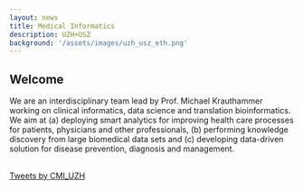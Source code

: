 ```yaml
---
layout: news
title: Medical Informatics
description: UZH+USZ
background: '/assets/images/uzh_usz_eth.png'
---
```


## Welcome
We are an interdisciplinary team lead by Prof. Michael Krauthammer working on clinical informatics, data science and translation bioinformatics. We aim at (a) deploying smart analytics for improving health care processes for patients, physicians and other professionals, (b) performing knowledge discovery from large biomedical data sets and (c) developing data-driven solution for disease prevention, diagnosis and  management. 

<br>
<a class="twitter-timeline" href="https://twitter.com/CMI_UZH?ref_src=twsrc%5Etfw">Tweets by CMI_UZH</a> <script async src="https://platform.twitter.com/widgets.js" charset="utf-8"></script>
<br>

